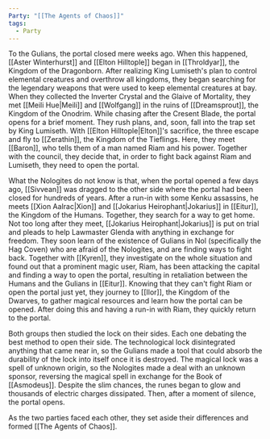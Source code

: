 ```yaml
---
Party: "[[The Agents of Chaos]]"
tags:
  - Party
---
```

To the Gulians, the portal closed mere weeks ago. When this happened, [[Aster Winterhurst]] and [[Elton Hilltople]] began in [[Throldyar]], the Kingdom of the Dragonborn. After realizing King Lumiseth's plan to control elemental creatures and overthrow all kingdoms, they began searching for the legendary weapons that were used to keep elemental creatures at bay. When they collected the Inverter Crystal and the Glaive of Mortality, they met [[Meili Hue|Meili]] and [[Wolfgang]] in the ruins of [[Dreamsprout]], the Kingdom of the Onodrim. While chasing after the Cresent Blade, the portal opens for a brief moment. They rush plans, and, soon, fall into the trap set by King Lumiseth. With [[Elton Hilltople|Elton]]'s sacrifice, the three escape and fly to [[Zerathin]], the Kingdom of the Tieflings. Here, they meet [[Baron]], who tells them of a man named Riam and his power. Together with the council, they decide that, in order to fight back against Riam and Lumiseth, they need to open the portal.

What the Nologites do not know is that, when the portal opened a few days ago, [[Sivvean]] was dragged to the other side where the portal had been closed for hundreds of years. After a run-in with some Kenku assassins, he meets [[Xion Aalrac|Xion]] and [[Jokarius Heirophant|Jokarius]] in [[Eitur]], the Kingdom of the Humans. Together, they search for a way to get home. Not too long after they meet, [[Jokarius Heirophant|Jokarius]] is put on trial and pleads to help Lawmaster Glenda with anything in exchange for freedom. They soon learn of the existence of Gulians in Nol (specifically the Hag Coven) who are afraid of the Nologites, and are finding ways to fight back. Together with [[Kyren]], they investigate on the whole situation and found out that a prominent magic user, Riam, has been attacking the capital and finding a way to open the portal, resulting in retaliation between the Humans and the Gulians in [[Eitur]]. Knowing that they can't fight Riam or open the portal just yet, they journey to [[Ilor]], the Kingdom of the Dwarves, to gather magical resources and learn how the portal can be opened. After doing this and having a run-in with Riam, they quickly return to the portal.

Both groups then studied the lock on their sides. Each one debating the best method to open their side. The technological lock disintegrated anything that came near in, so the Gulians made a tool that could absorb the durability of the lock into itself once it is destroyed. The magical lock was a spell of unknown origin, so the Nologites made a deal with an unknown sponsor, reversing the magical spell in exchange for the Book of [[Asmodeus]]. Despite the slim chances, the runes began to glow and thousands of electric charges dissipated. Then, after a moment of silence, the portal opens.

As the two parties faced each other, they set aside their differences and formed [[The Agents of Chaos]].